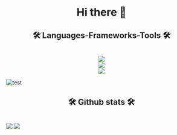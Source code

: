 <h1 align="center">
  Hi there 👋
</h1>

<h2 align="center">🛠️  Languages-Frameworks-Tools 🛠️</h2><br/>
  <div align="center">
    <a href="https://skillicons.dev">
      <img src="https://skillicons.dev/icons?i=python,flask,javascript,java,html,css,mysql,bash,php" /><br>
      <img src="https://skillicons.dev/icons?i=vue,github,figma,git,jquery,selenium" /><br>
      <img src="https://skillicons.dev/icons?i=raspberrypi,linux,apple" /><br>
    </a>
</div>

![test](https://gitwar.herokuapp.com/badge?username=your-github-username&style=flat-square)

<h2 align="center">🛠️  Github stats 🛠️</h2><br/>

<img src="https://github-profile-trophy.vercel.app/?username=baptisteCanac&theme=onedark&title=-Stars,-Followers,-Reviews,-PullRequest,-Issues">

<img src="https://github-readme-stats.vercel.app/api/top-langs/?username=baptisteCanac&hide_progress=true&theme=merko">
